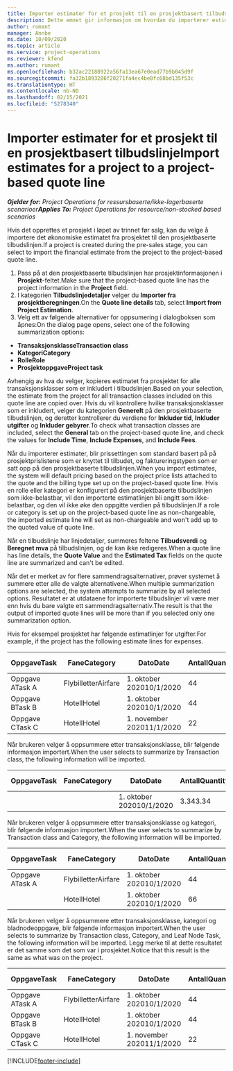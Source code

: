 ```yaml
---
title: Importer estimater for et prosjekt til en prosjektbasert tilbudslinje
description: Dette emnet gir informasjon om hvordan du importerer estimater fra et prosjekt til en tilbudslinje.
author: rumant
manager: Annbe
ms.date: 10/09/2020
ms.topic: article
ms.service: project-operations
ms.reviewer: kfend
ms.author: rumant
ms.openlocfilehash: b32ac22188922a56fa13ea67e0ead77b9b045d9f
ms.sourcegitcommit: fa32b1893286f20271fa4ec4be8fc68bd135f53c
ms.translationtype: HT
ms.contentlocale: nb-NO
ms.lasthandoff: 02/15/2021
ms.locfileid: "5278340"
---
```

# <a name="import-estimates-for-a-project-to-a-project-based-quote-line"></a><span data-ttu-id="38cd3-103">Importer estimater for et prosjekt til en prosjektbasert tilbudslinje</span><span class="sxs-lookup"><span data-stu-id="38cd3-103">Import estimates for a project to a project-based quote line</span></span>

<span data-ttu-id="38cd3-104">_**Gjelder for:** Project Operations for ressursbaserte/ikke-lagerbaserte scenarioer_</span><span class="sxs-lookup"><span data-stu-id="38cd3-104">_**Applies To:** Project Operations for resource/non-stocked based scenarios_</span></span>


<span data-ttu-id="38cd3-105">Hvis det opprettes et prosjekt i løpet av trinnet før salg, kan du velge å importere det økonomiske estimatet fra prosjektet til den prosjektbaserte tilbudslinjen.</span><span class="sxs-lookup"><span data-stu-id="38cd3-105">If a project is created during the pre-sales stage, you can select to import the financial estimate from the project to the project-based quote line.</span></span>

1. <span data-ttu-id="38cd3-106">Pass på at den prosjektbaserte tilbudslinjen har prosjektinformasjonen i **Prosjekt**-feltet.</span><span class="sxs-lookup"><span data-stu-id="38cd3-106">Make sure that the project-based quote line has the project information in the **Project** field.</span></span>
2. <span data-ttu-id="38cd3-107">I kategorien **Tilbudslinjedetaljer** velger du **Importer fra prosjektberegningen**.</span><span class="sxs-lookup"><span data-stu-id="38cd3-107">On the **Quote line details** tab, select **Import from Project Estimation**.</span></span>
3. <span data-ttu-id="38cd3-108">Velg ett av følgende alternativer for oppsumering i dialogboksen som åpnes:</span><span class="sxs-lookup"><span data-stu-id="38cd3-108">On the dialog page opens, select one of the following summarization options:</span></span>

  - <span data-ttu-id="38cd3-109">**Transaksjonsklasse**</span><span class="sxs-lookup"><span data-stu-id="38cd3-109">**Transaction class**</span></span>
  - <span data-ttu-id="38cd3-110">**Kategori**</span><span class="sxs-lookup"><span data-stu-id="38cd3-110">**Category**</span></span>
  - <span data-ttu-id="38cd3-111">**Rolle**</span><span class="sxs-lookup"><span data-stu-id="38cd3-111">**Role**</span></span> 
  - <span data-ttu-id="38cd3-112">**Prosjektoppgave**</span><span class="sxs-lookup"><span data-stu-id="38cd3-112">**Project task**</span></span>

<span data-ttu-id="38cd3-113">Avhengig av hva du velger, kopieres estimatet fra prosjektet for alle transaksjonsklasser som er inkludert i tilbudslinjen.</span><span class="sxs-lookup"><span data-stu-id="38cd3-113">Based on your selection, the estimate from the project for all transaction classes included on this quote line are copied over.</span></span> <span data-ttu-id="38cd3-114">Hvis du vil kontrollere hvilke transaksjonsklasser som er inkludert, velger du kategorien **Generelt** på den prosjektbaserte tilbudslinjen, og deretter kontrollerer du verdiene for **Inkluder tid**, **Inkluder utgifter** og **Inkluder gebyrer**.</span><span class="sxs-lookup"><span data-stu-id="38cd3-114">To check what transaction classes are included, select the **General** tab on the project-based quote line, and check the values for **Include Time**, **Include Expenses**, and **Include Fees**.</span></span>

<span data-ttu-id="38cd3-115">Når du importerer estimater, blir prissettingen som standard basert på på prosjektprislistene som er knyttet til tilbudet, og faktureringstypen som er satt opp på den prosjektbaserte tilbudslinjen.</span><span class="sxs-lookup"><span data-stu-id="38cd3-115">When you import estimates, the system will default pricing based on the project price lists attached to the quote and the billing type set up on the project-based quote line.</span></span> <span data-ttu-id="38cd3-116">Hvis en rolle eller kategori er konfigurert på den prosjektbaserte tilbudslinjen som ikke-belastbar, vil den importerte estimatlinjen bli angitt som ikke-belastbar, og den vil ikke øke den oppgitte verdien på tilbudslinjen.</span><span class="sxs-lookup"><span data-stu-id="38cd3-116">If a role or category is set up on the project-based quote line as non-chargeable, the imported estimate line will set as non-chargeable and won't add up to the quoted value of quote line.</span></span>

<span data-ttu-id="38cd3-117">Når en tilbudslinje har linjedetaljer, summeres feltene **Tilbudsverdi** og **Beregnet mva** på tilbudslinjen, og de kan ikke redigeres.</span><span class="sxs-lookup"><span data-stu-id="38cd3-117">When a quote line has line details, the **Quote Value** and the **Estimated Tax** fields on the quote line are summarized and can't be edited.</span></span>

<span data-ttu-id="38cd3-118">Når det er merket av for flere sammendragsalternativer, prøver systemet å summere etter alle de valgte alternativene.</span><span class="sxs-lookup"><span data-stu-id="38cd3-118">When multiple summarization options are selected, the system attempts to summarize by all selected options.</span></span> <span data-ttu-id="38cd3-119">Resultatet er at utdataene for importerte tilbudslinjer vil være mer enn hvis du bare valgte ett sammendragsalternativ.</span><span class="sxs-lookup"><span data-stu-id="38cd3-119">The result is that the output of imported quote lines will be more than if you selected only one summarization option.</span></span>

<span data-ttu-id="38cd3-120">Hvis for eksempel prosjektet har følgende estimatlinjer for utgifter.</span><span class="sxs-lookup"><span data-stu-id="38cd3-120">For example, if the project has the following estimate lines for expenses.</span></span>

| <span data-ttu-id="38cd3-121">Oppgave</span><span class="sxs-lookup"><span data-stu-id="38cd3-121">Task</span></span> | <span data-ttu-id="38cd3-122">Fane</span><span class="sxs-lookup"><span data-stu-id="38cd3-122">Category</span></span> | <span data-ttu-id="38cd3-123">Dato</span><span class="sxs-lookup"><span data-stu-id="38cd3-123">Date</span></span> | <span data-ttu-id="38cd3-124">Antall</span><span class="sxs-lookup"><span data-stu-id="38cd3-124">Quantity</span></span> | <span data-ttu-id="38cd3-125">Enhetspris</span><span class="sxs-lookup"><span data-stu-id="38cd3-125">Unit price</span></span> | <span data-ttu-id="38cd3-126">Mengde</span><span class="sxs-lookup"><span data-stu-id="38cd3-126">Amount</span></span> |
| --- | --- | --- | --- | --- | --- |
| <span data-ttu-id="38cd3-127">Oppgave A</span><span class="sxs-lookup"><span data-stu-id="38cd3-127">Task A</span></span> | <span data-ttu-id="38cd3-128">Flybilletter</span><span class="sxs-lookup"><span data-stu-id="38cd3-128">Airfare</span></span> | <span data-ttu-id="38cd3-129">1. oktober 2020</span><span class="sxs-lookup"><span data-stu-id="38cd3-129">10/1/2020</span></span> | <span data-ttu-id="38cd3-130">4</span><span class="sxs-lookup"><span data-stu-id="38cd3-130">4</span></span> | <span data-ttu-id="38cd3-131">400</span><span class="sxs-lookup"><span data-stu-id="38cd3-131">400</span></span> | <span data-ttu-id="38cd3-132">1600</span><span class="sxs-lookup"><span data-stu-id="38cd3-132">1600</span></span> |
| <span data-ttu-id="38cd3-133">Oppgave B</span><span class="sxs-lookup"><span data-stu-id="38cd3-133">Task B</span></span> | <span data-ttu-id="38cd3-134">Hotell</span><span class="sxs-lookup"><span data-stu-id="38cd3-134">Hotel</span></span> | <span data-ttu-id="38cd3-135">1. oktober 2020</span><span class="sxs-lookup"><span data-stu-id="38cd3-135">10/1/2020</span></span> | <span data-ttu-id="38cd3-136">4</span><span class="sxs-lookup"><span data-stu-id="38cd3-136">4</span></span> | <span data-ttu-id="38cd3-137">200</span><span class="sxs-lookup"><span data-stu-id="38cd3-137">200</span></span> | <span data-ttu-id="38cd3-138">800</span><span class="sxs-lookup"><span data-stu-id="38cd3-138">800</span></span> |
| <span data-ttu-id="38cd3-139">Oppgave C</span><span class="sxs-lookup"><span data-stu-id="38cd3-139">Task C</span></span> | <span data-ttu-id="38cd3-140">Hotell</span><span class="sxs-lookup"><span data-stu-id="38cd3-140">Hotel</span></span> | <span data-ttu-id="38cd3-141">1. november 2020</span><span class="sxs-lookup"><span data-stu-id="38cd3-141">11/1/2020</span></span> | <span data-ttu-id="38cd3-142">2</span><span class="sxs-lookup"><span data-stu-id="38cd3-142">2</span></span> | <span data-ttu-id="38cd3-143">200</span><span class="sxs-lookup"><span data-stu-id="38cd3-143">200</span></span> | <span data-ttu-id="38cd3-144">400</span><span class="sxs-lookup"><span data-stu-id="38cd3-144">400</span></span> |

<span data-ttu-id="38cd3-145">Når brukeren velger å oppsummere etter transaksjonsklasse, blir følgende informasjon importert.</span><span class="sxs-lookup"><span data-stu-id="38cd3-145">When the user selects to summarize by Transaction class, the following information will be imported.</span></span>

| <span data-ttu-id="38cd3-146">Oppgave</span><span class="sxs-lookup"><span data-stu-id="38cd3-146">Task</span></span> | <span data-ttu-id="38cd3-147">Fane</span><span class="sxs-lookup"><span data-stu-id="38cd3-147">Category</span></span> | <span data-ttu-id="38cd3-148">Dato</span><span class="sxs-lookup"><span data-stu-id="38cd3-148">Date</span></span> | <span data-ttu-id="38cd3-149">Antall</span><span class="sxs-lookup"><span data-stu-id="38cd3-149">Quantity</span></span> | <span data-ttu-id="38cd3-150">Enhetspris</span><span class="sxs-lookup"><span data-stu-id="38cd3-150">Unit price</span></span> | <span data-ttu-id="38cd3-151">Mengde</span><span class="sxs-lookup"><span data-stu-id="38cd3-151">Amount</span></span> |
| --- | --- | --- | --- | --- | --- |
| | | <span data-ttu-id="38cd3-152">1. oktober 2020</span><span class="sxs-lookup"><span data-stu-id="38cd3-152">10/1/2020</span></span> | <span data-ttu-id="38cd3-153">3.34</span><span class="sxs-lookup"><span data-stu-id="38cd3-153">3.34</span></span> | <span data-ttu-id="38cd3-154">840</span><span class="sxs-lookup"><span data-stu-id="38cd3-154">840</span></span> | <span data-ttu-id="38cd3-155">2800</span><span class="sxs-lookup"><span data-stu-id="38cd3-155">2800</span></span> |

<span data-ttu-id="38cd3-156">Når brukeren velger å oppsummere etter transaksjonsklasse og kategori, blir følgende informasjon importert.</span><span class="sxs-lookup"><span data-stu-id="38cd3-156">When the user selects to summarize by Transaction class and Category, the following information will be imported.</span></span>

| <span data-ttu-id="38cd3-157">Oppgave</span><span class="sxs-lookup"><span data-stu-id="38cd3-157">Task</span></span> | <span data-ttu-id="38cd3-158">Fane</span><span class="sxs-lookup"><span data-stu-id="38cd3-158">Category</span></span> | <span data-ttu-id="38cd3-159">Dato</span><span class="sxs-lookup"><span data-stu-id="38cd3-159">Date</span></span> | <span data-ttu-id="38cd3-160">Antall</span><span class="sxs-lookup"><span data-stu-id="38cd3-160">Quantity</span></span> | <span data-ttu-id="38cd3-161">Enhetspris</span><span class="sxs-lookup"><span data-stu-id="38cd3-161">Unit price</span></span> | <span data-ttu-id="38cd3-162">Mengde</span><span class="sxs-lookup"><span data-stu-id="38cd3-162">Amount</span></span> |
| --- | --- | --- | --- | --- | --- |
| <span data-ttu-id="38cd3-163">Oppgave A</span><span class="sxs-lookup"><span data-stu-id="38cd3-163">Task A</span></span> | <span data-ttu-id="38cd3-164">Flybilletter</span><span class="sxs-lookup"><span data-stu-id="38cd3-164">Airfare</span></span> | <span data-ttu-id="38cd3-165">1. oktober 2020</span><span class="sxs-lookup"><span data-stu-id="38cd3-165">10/1/2020</span></span> | <span data-ttu-id="38cd3-166">4</span><span class="sxs-lookup"><span data-stu-id="38cd3-166">4</span></span> | <span data-ttu-id="38cd3-167">400</span><span class="sxs-lookup"><span data-stu-id="38cd3-167">400</span></span> | <span data-ttu-id="38cd3-168">1600</span><span class="sxs-lookup"><span data-stu-id="38cd3-168">1600</span></span> |
| | <span data-ttu-id="38cd3-169">Hotell</span><span class="sxs-lookup"><span data-stu-id="38cd3-169">Hotel</span></span> | <span data-ttu-id="38cd3-170">1. oktober 2020</span><span class="sxs-lookup"><span data-stu-id="38cd3-170">10/1/2020</span></span> | <span data-ttu-id="38cd3-171">6</span><span class="sxs-lookup"><span data-stu-id="38cd3-171">6</span></span> | <span data-ttu-id="38cd3-172">200</span><span class="sxs-lookup"><span data-stu-id="38cd3-172">200</span></span> | <span data-ttu-id="38cd3-173">1200</span><span class="sxs-lookup"><span data-stu-id="38cd3-173">1200</span></span> |

<span data-ttu-id="38cd3-174">Når brukeren velger å oppsummere etter transaksjonsklasse, kategori og bladnodeoppgave, blir følgende informasjon importert.</span><span class="sxs-lookup"><span data-stu-id="38cd3-174">When the user selects to summarize by Transaction class, Category, and Leaf Node Task, the following information will be imported.</span></span> <span data-ttu-id="38cd3-175">Legg merke til at dette resultatet er det samme som det som var i prosjektet.</span><span class="sxs-lookup"><span data-stu-id="38cd3-175">Notice that this result is the same as what was on the project.</span></span>

| <span data-ttu-id="38cd3-176">Oppgave</span><span class="sxs-lookup"><span data-stu-id="38cd3-176">Task</span></span> | <span data-ttu-id="38cd3-177">Fane</span><span class="sxs-lookup"><span data-stu-id="38cd3-177">Category</span></span> | <span data-ttu-id="38cd3-178">Dato</span><span class="sxs-lookup"><span data-stu-id="38cd3-178">Date</span></span> | <span data-ttu-id="38cd3-179">Antall</span><span class="sxs-lookup"><span data-stu-id="38cd3-179">Quantity</span></span> | <span data-ttu-id="38cd3-180">Enhetspris</span><span class="sxs-lookup"><span data-stu-id="38cd3-180">Unit price</span></span> | <span data-ttu-id="38cd3-181">Mengde</span><span class="sxs-lookup"><span data-stu-id="38cd3-181">Amount</span></span> |
| --- | --- | --- | --- | --- | --- |
| <span data-ttu-id="38cd3-182">Oppgave A</span><span class="sxs-lookup"><span data-stu-id="38cd3-182">Task A</span></span> | <span data-ttu-id="38cd3-183">Flybilletter</span><span class="sxs-lookup"><span data-stu-id="38cd3-183">Airfare</span></span> | <span data-ttu-id="38cd3-184">1. oktober 2020</span><span class="sxs-lookup"><span data-stu-id="38cd3-184">10/1/2020</span></span> | <span data-ttu-id="38cd3-185">4</span><span class="sxs-lookup"><span data-stu-id="38cd3-185">4</span></span> | <span data-ttu-id="38cd3-186">400</span><span class="sxs-lookup"><span data-stu-id="38cd3-186">400</span></span> | <span data-ttu-id="38cd3-187">1600</span><span class="sxs-lookup"><span data-stu-id="38cd3-187">1600</span></span> |
| <span data-ttu-id="38cd3-188">Oppgave B</span><span class="sxs-lookup"><span data-stu-id="38cd3-188">Task B</span></span> | <span data-ttu-id="38cd3-189">Hotell</span><span class="sxs-lookup"><span data-stu-id="38cd3-189">Hotel</span></span> | <span data-ttu-id="38cd3-190">1. oktober 2020</span><span class="sxs-lookup"><span data-stu-id="38cd3-190">10/1/2020</span></span> | <span data-ttu-id="38cd3-191">4</span><span class="sxs-lookup"><span data-stu-id="38cd3-191">4</span></span> | <span data-ttu-id="38cd3-192">200</span><span class="sxs-lookup"><span data-stu-id="38cd3-192">200</span></span> | <span data-ttu-id="38cd3-193">800</span><span class="sxs-lookup"><span data-stu-id="38cd3-193">800</span></span> |
| <span data-ttu-id="38cd3-194">Oppgave C</span><span class="sxs-lookup"><span data-stu-id="38cd3-194">Task C</span></span> | <span data-ttu-id="38cd3-195">Hotell</span><span class="sxs-lookup"><span data-stu-id="38cd3-195">Hotel</span></span> | <span data-ttu-id="38cd3-196">1. november 2020</span><span class="sxs-lookup"><span data-stu-id="38cd3-196">11/1/2020</span></span> | <span data-ttu-id="38cd3-197">2</span><span class="sxs-lookup"><span data-stu-id="38cd3-197">2</span></span> | <span data-ttu-id="38cd3-198">200</span><span class="sxs-lookup"><span data-stu-id="38cd3-198">200</span></span> | <span data-ttu-id="38cd3-199">400</span><span class="sxs-lookup"><span data-stu-id="38cd3-199">400</span></span> |


[!INCLUDE[footer-include](../includes/footer-banner.md)]